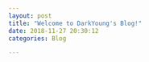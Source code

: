 ```yaml
---
layout: post
title: "Welcome to DarkYoung's Blog!"
date: 2018-11-27 20:30:12
categories: Blog

---
```

